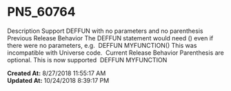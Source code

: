 # PN5_60764

Description Support DEFFUN with no parameters and no parenthesis  Previous Release Behavior The DEFFUN statement would need () even if there were no parameters, e.g.  DEFFUN MYFUNCTION() This was incompatible with Universe code.  Current Release Behavior Parenthesis are optional. This is now supported  DEFFUN MYFUNCTION  

**Created At:** 8/27/2018 11:55:17 AM  
**Updated At:** 10/24/2018 8:39:17 PM  


